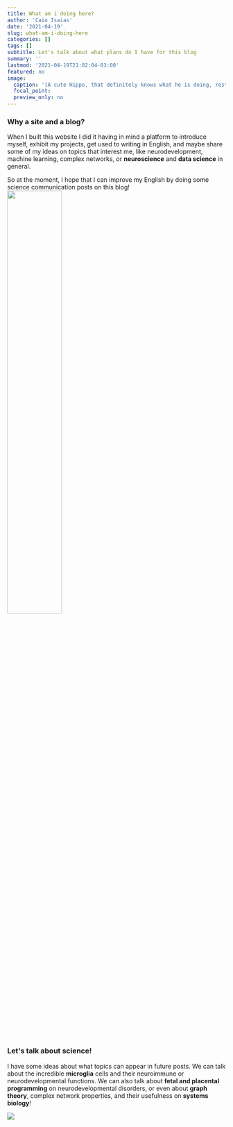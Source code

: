 ```yaml
---
title: What am i doing here?
author: 'Caio Isaias'
date: '2021-04-19'
slug: what-am-i-doing-here
categories: []
tags: []
subtitle: Let's talk about what plans do I have for this blog 
summary: ''
lastmod: '2021-04-19T21:02:04-03:00'
featured: no
image:
  caption: '[A cute Hippo, that definitely knows what he is doing, resting in the hot sun by Tim De Pauw](https://unsplash.com/photos/SBYsc1gsA-M)'
  focal_point: 
  preview_only: no
---
```


### Why a site and a blog?

When I built this website I did it having in mind a platform to introduce myself, exhibit my projects, get used to writing in English, and maybe share some of my ideas on topics that interest me, like neurodevelopment, machine learning, complex networks, or **neuroscience** and **data science** in general.

So at the moment, I hope that I can improve my English by doing some science communication posts on this blog!
<img src=https://media.giphy.com/media/XIqCQx02E1U9W/giphy.gif width="50%">



### Let's talk about science!

I have some ideas about what topics can appear in future posts. We can talk about the incredible **microglia** cells and their neuroimmune or neurodevelopmental functions. We can also talk about **fetal and placental programming** on neurodevelopmental disorders, or even about **graph theory**, complex network properties, and their usefulness on **systems biology**!

![](https://media.giphy.com/media/l0HlKrB02QY0f1mbm/giphy.gif)


